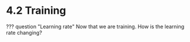 # 4.2 Training

??? question "Learning rate"
    Now that we are training. How is the learning rate changing?
